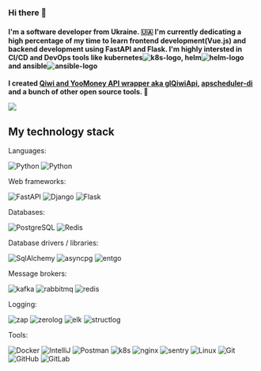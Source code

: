 ### Hi there 👋

#### I'm a software developer from Ukraine. 🇺🇦 I'm currently dedicating a high percentage of my time to learn frontend development(Vue.js) and backend development using FastAPI and Flask. I'm highly intersted in CI/CD and DevOps tools like kubernetes![k8s-logo](https://upload.wikimedia.org/wikipedia/commons/thumb/3/39/Kubernetes_logo_without_workmark.svg/1200px-Kubernetes_logo_without_workmark.svg.png), helm![helm-logo](https://helm.sh/img/helm.svg) and ansible![ansible-logo](https://upload.wikimedia.org/wikipedia/commons/thumb/2/24/Ansible_logo.svg/1664px-Ansible_logo.svg.png)

**I created [**Qiwi and YooMoney API wrapper aka glQiwiApi**](https://github.com/GLEF1X/glQiwiApi), [**apscheduler-di**](https://github.com/GLEF1X/apscheduler-di) and a bunch of other open source tools. 🚀**

<img src="https://github-profile-summary-cards.vercel.app/api/cards/stats?username=GLEF1X&theme=github_dark">


## My technology stack

Languages:

![Python](https://img.shields.io/badge/-Python-black?style=flat-square&logo=Python)
![Python](https://img.shields.io/badge/-Go-black?style=flat-square&logo=Go)


Web frameworks:

![FastAPI](https://img.shields.io/badge/-FastAPI-black?style=flat-square&logo=FastAPI)
![Django](https://img.shields.io/badge/-Flask-black?style=flat-square&logo=Flask)
![Flask](https://img.shields.io/badge/-Django-black?style=flat-square&logo=Django)

Databases:

![PostgreSQL](https://img.shields.io/badge/-PostgreSQL-black?style=flat-square&logo=Postgresql)
![Redis](https://img.shields.io/badge/-Redis-black?style=flat-square&logo=Redis)

Database drivers / libraries:

![SqlAlchemy](https://img.shields.io/badge/-SQLAlchemy-red?style=flat-square&logo=sqlalchemy)
![asyncpg](https://img.shields.io/badge/-asyncpg-green?style=flat-square&logo=asyncpg)
![entgo](https://img.shields.io/badge/-entgo-green?style=flat-square&logo=asyncpg)


Message brokers:

![kafka](https://img.shields.io/badge/-Kafka-black?style=flat-square&logo=apachekafka)
![rabbitmq](https://img.shields.io/badge/-RabbitMQ-black?style=flat-square&logo=rabbitmq)
![redis](https://img.shields.io/badge/-Redis-black?style=flat-square&logo=Redis)

Logging: 

![zap](https://img.shields.io/badge/-zap-black?style=flat-square&logo=zap)
![zerolog](https://img.shields.io/badge/-zerolog-yellow?style=flat-square&logo=zerolog)
![elk](https://img.shields.io/badge/-ElasticSearch-black?style=flat-square&logo=elasticsearch)
![structlog](https://img.shields.io/badge/-structlog-black?style=flat-square&logo=structlog)

Tools:

![Docker](https://img.shields.io/badge/-Docker-46a2f1?style=flat-square&logo=docker&logoColor=white)
![IntelliJ](https://img.shields.io/badge/-IntelliJ%20IDEA-ffce5a?style=flat-square&logo=jetbrains)
![Postman](https://img.shields.io/badge/Postman-FCA121?style=flat-square&logo=postman)
![k8s](https://img.shields.io/badge/-Kubernetes-FCA121?style=flat-square&logo=kubernetes)
![nginx](https://img.shields.io/badge/-Nginx-FCA121?style=flat-square&logo=nginx)
![sentry](https://img.shields.io/badge/-Sentry-green?style=flat-square&logo=sentry)
![Linux](https://img.shields.io/badge/Linux-black?style=flat-square&logo=linux)
![Git](https://img.shields.io/badge/-Git-black?style=flat-square&logo=git)
![GitHub](https://img.shields.io/badge/-GitHub-181717?style=flat-square&logo=github)
![GitLab](https://img.shields.io/badge/-GitLab-FCA121?style=flat-square&logo=gitlab)


